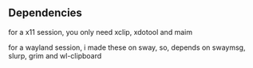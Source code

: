 ## Dependencies
for a x11 session, you only need xclip, xdotool and maim

for a wayland session, i made these on sway, so, depends on swaymsg, slurp, grim and wl-clipboard
